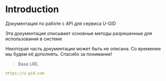 # Introduction

Документация по работе с API для сервиса U-GID

Эта документация описывает основные методы разрешенные для использования в системе

<aside>Некоторая часть документации может быть не описана. Со временем мы будем её дополнять. Спасибо за понимание!</aside>

> Base URL

```yaml
https://u-gid.com
```